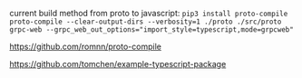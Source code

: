 current build method from proto to javascript:
`pip3 install proto-compile`
`proto-compile --clear-output-dirs --verbosity=1 ./proto ./src/proto grpc-web --grpc_web_out_options="import_style=typescript,mode=grpcweb"`

https://github.com/romnn/proto-compile

https://github.com/tomchen/example-typescript-package